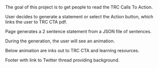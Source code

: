 The goal of this project is to get people to read the TRC Calls To Action.

User decides to generate a statement or select the Action button, which links the user to TRC CTA pdf.

Page generates a 2 sentence statement from a JSON file of sentences.

During the generation, the user will see an animation.

Below animation are inks out to TRC CTA and learning resources.

Footer with link to Twitter thread providing background.
